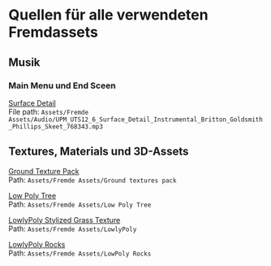 # Quellen für alle verwendeten Fremdassets

## Musik 

### Main Menu und End Sceen

[Surface Detail](http://links.universalproductionmusic.com/9ezdhn)   
File path: `Assets/Fremde Assets/Audio/UPM_UTS12_6_Surface_Detail_Instrumental_Britton_Goldsmith_Phillips_Skeet_768343.mp3` 

## Textures, Materials und 3D-Assets

[Ground Texture Pack](https://assetstore.unity.com/packages/2d/textures-materials/floors/yughues-free-ground-materials-13001)   
Path: `Assets/Fremde Assets/Ground textures pack` 

<p>

[Low Poly Tree](https://assetstore.unity.com/packages/3d/low-poly-tree-62946)   
Path: `Assets/Fremde Assets/Low Poly Tree`   

<p>

[LowlyPoly Stylized Grass Texture](https://assetstore.unity.com/packages/2d/textures-materials/glass/stylized-grass-texture-153153)   
Path: `Assets/Fremde Assets/LowlyPoly` 

<p>

[LowlyPoly Rocks](https://assetstore.unity.com/packages/3d/environments/lowpoly-rocks-137970)   
Path: `Assets/Fremde Assets/LowPoly Rocks`
